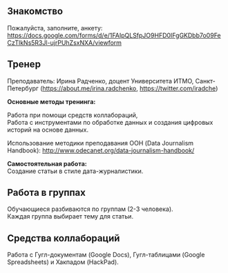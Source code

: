 

## Знакомство

Пожалуйста, заполните, анкету: https://docs.google.com/forms/d/e/1FAIpQLSfpJO9HFD0IFgGKDbb7o09FeCzTlkNs5R3Jl-ujrPUhZsxNXA/viewform


## Тренер

Преподаватель: Ирина Радченко, доцент Университета ИТМО, Санкт-Петербург (https://about.me/irina.radchenko, https://twitter.com/iradche)    
    
**Основные методы тренинга:**    
     
Работа при помощи средств коллабораций,    
Работа с инструментами по обработке данных и создания цифровых историй на основе данных. 

Использование методики преподавания ООН (Data Journalism Handbook): http://www.odecanet.org/data-journalism-handbook/
    
**Самостоятельная работа:**    
Создание статьи в стиле дата-журналистики.

## Работа в группах
    
Обучающиеся разбиваются по группам (2-3 человека).     
Каждая группа выбирает тему для статьи.    
     
## Средства коллабораций
    
Работа с Гугл-документам (Google Docs), Гугл-таблицами (Google Spreadsheets) и Хакпадом (HackPad).
